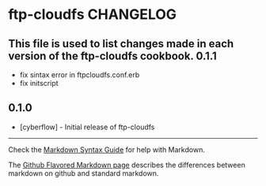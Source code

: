 ftp-cloudfs CHANGELOG
=====================

This file is used to list changes made in each version of the ftp-cloudfs cookbook.
0.1.1
-----
- fix sintax error in ftpcloudfs.conf.erb
- fix initscript

0.1.0
-----
- [cyberflow] - Initial release of ftp-cloudfs

- - -
Check the [Markdown Syntax Guide](http://daringfireball.net/projects/markdown/syntax) for help with Markdown.

The [Github Flavored Markdown page](http://github.github.com/github-flavored-markdown/) describes the differences between markdown on github and standard markdown.
